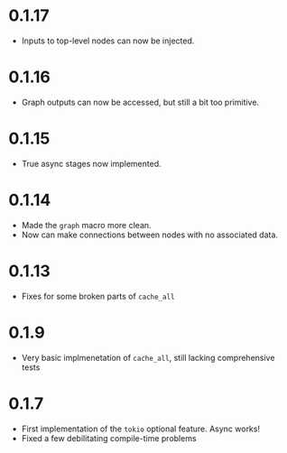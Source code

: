 # 0.1.17

- Inputs to top-level nodes can now be injected.

# 0.1.16

- Graph outputs can now be accessed, but still a bit too primitive.

# 0.1.15

- True async stages now implemented.

# 0.1.14

- Made the `graph` macro more clean.
- Now can make connections between nodes with no associated data.

# 0.1.13

- Fixes for some broken parts of `cache_all`

# 0.1.9

- Very basic implmenetation of `cache_all`, still lacking comprehensive tests

# 0.1.7

- First implementation of the `tokio` optional feature. Async works!
- Fixed a few debilitating compile-time problems